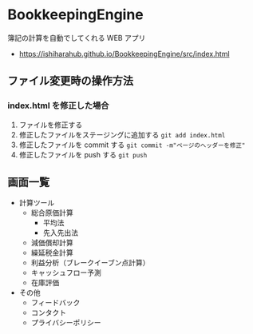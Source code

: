 # BookkeepingEngine

簿記の計算を自動でしてくれる WEB アプリ

- https://ishiharahub.github.io/BookkeepingEngine/src/index.html

## ファイル変更時の操作方法

### index.html を修正した場合

1. ファイルを修正する
2. 修正したファイルをステージングに追加する `git add index.html`
3. 修正したファイルを commit する `git commit -m"ページのヘッダーを修正"`
4. 修正したファイルを push する `git push`

## 画面一覧

- 計算ツール
  - 総合原価計算
    - 平均法
    - 先入先出法
  - 減価償却計算
  - 繰延税金計算
  - 利益分析（ブレークイーブン点計算）
  - キャッシュフロー予測
  - 在庫評価
- その他
  - フィードバック
  - コンタクト
  - プライバシーポリシー

